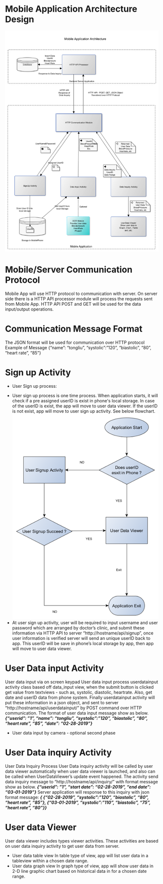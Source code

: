 # Mobile Application Architecture Design
![Mobile Application Architecture Design](Images\mobile_app_architecture.png)

# Mobile/Server Communication Protocol
Mobile App will use HTTP protocol to communication with server. On server side there is a HTTP API processor module will process the requests sent from Mobile App.
HTTP API POST and GET will be used for the data input/output operations.
 
# Communication Message Format
The JSON format will be used for communication over HTTP protocol
Example of Message
{“name”: “tongliu”, “systolic”:”120”, “biastolic”, “80”, “heart rate”, “85”}

# Sign up Activity
* User Sign up process:
- User sign up process is one time process. When application starts, it will check if a pre assigned userID is exist in phone's local storage.
In case of the userID is exist, the app will move to user data viewer. If the userID is not exist, app will move to user sign up activity. See below flowchart.
![Mobile Application Signup Process](Images\Signup_process.png)
- At user sign up activity, user will be required to input username and user password which are arranged by doctor’s clinic, and submit these information via HTTP API to server “http://hostname/api/signup”, once user information is verified server will send an unique userID back to app. This userID will be save in phone’s local storage by app, then app will move to user data viewer.  

# User Data input Activity
User data input via on screen keypad 
User data input process
userdatainput activity class based off data_input view, when the submit button is clicked get value from textviews - such as, systolic, diastolic, heartrate. Also,  get date and userID data from phone system. Finally userdatainput activity will put these information in a  json object, and sent to server “http://hostname/api/userdatainput/” by POST command over HTTP communication. 
The format of user data input message show as below.
***{“userid”: ”1”, “name”: “tongliu”, “systolic”:”120”, “biastolic”, “80”, “heart rate”, “85”, “date”: “02-28-2019”}***

* User data input by camera - optional second phase

# User Data inquiry Activity
User Data Inquiry Process
User Data inquiry activity will be called by user data viewer automatically when user data viewer is launched, and also can be called when UserDataViewer’s update event happened. The activity send data inquiry message to “http://hostname/api/inquiry/” with format message show as below.
***{“userid”: ”1”, “start date”: “02-28-2019”, “end date”: “03-01-2019”}***
Server application will response to this inquiry with json format message:
***{ {“02-28-2019”, “systolic”:”120”, “biastolic”, “80”, “heart rate”, “85”},
       {“03-01-2019”, “systolic”:”110”, “biastolic”, “75”, “heart rate”, “80”}}***

# User data Viewer
User data viewer includes types viewer activities. These activities are based on user data inquiry activity to get user data from server.
* User data table view
In table type of view, app will list user data in a tableview within a chosen date range.     
* User data graph view
In graph type of view, app will show user data in 2-D line graphic chart based on historical data in for a chosen date range.

